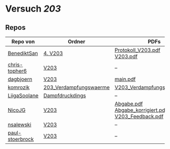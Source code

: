 # Versuch *203*

## Repos

|                 Repo von                 |                                                   Ordner                                                   |                                                                                                                                                      PDFs                                                                                                                                                      |
|------------------------------------------|------------------------------------------------------------------------------------------------------------|----------------------------------------------------------------------------------------------------------------------------------------------------------------------------------------------------------------------------------------------------------------------------------------------------------------|
|[BenediktSan](../repo/BenediktSan)        |[4. V203](https://github.com/BenediktSan/AnfaengerPraktikum2020/tree/main/Versuche%20Semester%203/4.%20V203)|[Protokoll_V203.pdf](https://github.com/BenediktSan/AnfaengerPraktikum2020/blob/main/Versuche%20Semester%203/4.%20V203/Protokoll_V203.pdf)<br/>[V203.pdf](https://github.com/BenediktSan/AnfaengerPraktikum2020/blob/main/Versuche%20Semester%203/4.%20V203/V203.pdf)                                           |
|[chris-topher6](../repo/chris-topher6)    |[V203](https://github.com/chris-topher6/Anfaenger-Praktikum/tree/master/V203)                               |–                                                                                                                                                                                                                                                                                                               |
|[dagbjoern](../repo/dagbjoern)            |[V203](https://github.com/dagbjoern/AP-Physik/tree/master/V203)                                             |[main.pdf](https://github.com/dagbjoern/AP-Physik/blob/master/V203/main.pdf)                                                                                                                                                                                                                                    |
|[komrozik](../repo/komrozik)              |[203_Verdampfungswaerme](https://github.com/komrozik/AP2019/tree/master/203_Verdampfungswaerme)             |[V203_Verdampfungswaerme.pdf](https://github.com/komrozik/AP2019/blob/master/203_Verdampfungswaerme/V203_Verdampfungswaerme.pdf)                                                                                                                                                                                |
|[LiigaSoolane](../repo/LiigaSoolane)      |[Dampfdruckdings](https://github.com/LiigaSoolane/Paktikum/tree/main/Dampfdruckdings)                       |–                                                                                                                                                                                                                                                                                                               |
|[NicoJG](../repo/NicoJG)                  |[V203](https://github.com/NicoJG/Anfaengerpraktikum/tree/master/V203)                                       |[Abgabe.pdf](https://github.com/NicoJG/Anfaengerpraktikum/blob/master/V203/Abgabe.pdf)<br/>[Abgabe_korrigiert.pdf](https://github.com/NicoJG/Anfaengerpraktikum/blob/master/V203/Abgabe_korrigiert.pdf)<br/>[V203_Feedback.pdf](https://github.com/NicoJG/Anfaengerpraktikum/blob/master/V203/V203_Feedback.pdf)|
|[nsalewski](../repo/nsalewski)            |[V203](https://github.com/nsalewski/laboratory/tree/master/V203)                                            |–                                                                                                                                                                                                                                                                                                               |
|[paul-stoerbrock](../repo/paul-stoerbrock)|[V203](https://github.com/paul-stoerbrock/Praktikum/tree/master/V203)                                       |–                                                                                                                                                                                                                                                                                                               |
